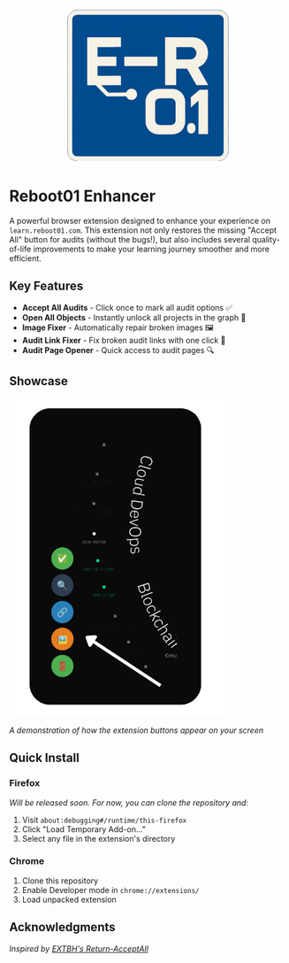 <p align="center">
    <img src="icons/logo1.png" alt="Reboot01 Enhancer Logo" width="300">
</p>


# Reboot01 Enhancer

A powerful browser extension designed to enhance your experience on `learn.reboot01.com`. This extension not only restores the missing "Accept All" button for audits (without the bugs!), but also includes several quality-of-life improvements to make your learning journey smoother and more efficient.

## Key Features

* **Accept All Audits** - Click once to mark all audit options ✅
* **Open All Objects** - Instantly unlock all projects in the graph 🚪
* **Image Fixer** - Automatically repair broken images 🖼️
* **Audit Link Fixer** - Fix broken audit links with one click 🔗
* **Audit Page Opener** - Quick access to audit pages 🔍

## Showcase
<p>
    <img src="icons/ex1.png" alt="Reboot01 Enhancer Logo" width="400">
</p>

*A demonstration of how the extension buttons appear on your screen*

## Quick Install

### Firefox
*Will be released soon. For now, you can clone the repository and:*
1. Visit `about:debugging#/runtime/this-firefox`
2. Click "Load Temporary Add-on..."
3. Select any file in the extension's directory

### Chrome
1. Clone this repository
2. Enable Developer mode in `chrome://extensions/`
3. Load unpacked extension

## Acknowledgments

*Inspired by [EXTBH's Return-AcceptAll](https://github.com/EXTBH/Return-AcceptAll)*
